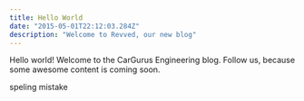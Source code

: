 ```yaml
---
title: Hello World
date: "2015-05-01T22:12:03.284Z"
description: "Welcome to Revved, our new blog"
---
```


Hello world! Welcome to the CarGurus Engineering blog. Follow us, because some awesome content is coming soon.

speling mistake